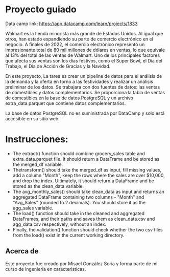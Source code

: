 # Proyecto guiado
Data camp link: https://app.datacamp.com/learn/projects/1833

Walmart es la tienda minorista más grande de Estados Unidos. Al igual que otros, han estado expandiendo su parte de comercio electrónico en el negocio. A finales de 2022, el comercio electrónico representó un impresionante total de 80 mil millones de dólares en ventas, lo que equivale al 13% del total de las ventas de Walmart. Uno de los principales factores que afecta sus ventas son los días festivos, como el Super Bowl, el Día del Trabajo, el Día de Acción de Gracias y la Navidad.

En este proyecto, La tarea es crear un pipeline de datos para el análisis de la demanda y la oferta en torno a las festividades y realizar un análisis preliminar de los datos. Se trabajara con dos fuentes de datos: las ventas de comestibles y datos complementarios. Se proporciona la tabla de ventas de comestibles en la base de datos PostgreSQL y un archivo extra_data.parquet que contiene datos complementarios.

La base de datos PostgreSQL no es suministrada por DataCamp y solo está accesible en su sitio web.

# Instrucciones:
- The extract() function should combine grocery_sales table and extra_data.parquet file. It should return a DataFrame and be stored as the merged_df variable.
- Thetransform() should take the merged_df as input, fill missing values, add a column "Month", keep the rows where the sales are over $10,000, and drop the index. Ultimately, it should return a DataFrame and be stored as the clean_data variable.
- The avg_monthly_sales() should take clean_data as input and returns an aggregated DataFrame containing two columns - "Month" and "Avg_Sales" (rounded to 2 decimals). You should store it as the agg_sales variable.
- The load() function should take in the cleaned and aggregated DataFrames, and their paths and saves them as clean_data.csv and agg_data.csv respectively, without an index.
- Finally, the validation() function should check whether the two csv files from the load() exist in the current working directory.




## Acerca de

Este proyecto fue creado por Misael González Soria y forma parte de mi curso de ingeniería en caracteristicas.